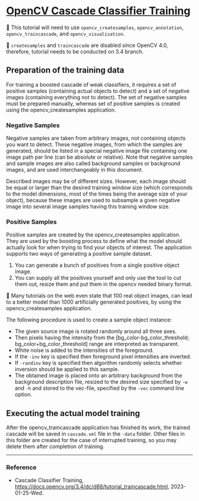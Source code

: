 # [OpenCV Cascade Classifier Training](https://docs.opencv.org/3.4/dc/d88/tutorial_traincascade.html)

:key: This tutorial will need to use `opencv_createsamples`, `opencv_annotation`, `opencv_traincascade`, and `opencv_visualisation`.

:key: `createsamples` and `traincascade` are disabled since OpenCV 4.0, therefore, tutorial needs to be conducted on 3.4 branch.

## Preparation of the training data

For training a boosted cascade of weak classifiers, it requires a set of positive samples (containing actual objects to detect) and a set of negative images (containing everything not to detect). The set of negative samples must be prepared manually, whereas set of positive samples is created using the opencv_createsamples application.

### Negative Samples

Negative samples are taken from arbitrary images, not containing objects you want to detect. These negative images, from which the samples are generated, should be listed in a special negative image file containing one image path per line (can be absolute or relative). Note that negative samples and sample images are also called background samples or background images, and are used interchangeably in this document.

Described images may be of different sizes. However, each image should be equal or larger than the desired training window size (which corresponds to the model dimensions, most of the times being the average size of your object), because these images are used to subsample a given negative image into several image samples having this training window size.

### Positive Samples

Positive samples are created by the opencv_createsamples application. They are used by the boosting process to define what the model should actually look for when trying to find your objects of interest. The application supports two ways of generating a positive sample dataset.

1. You can generate a bunch of positives from a single positive object image.
2. You can supply all the positives yourself and only use the tool to cut them out, resize them and put them in the opencv needed binary format.

:key: Many tutorials on the web even state that 100 real object images, can lead to a better model than 1000 artificially generated positives, by using the opencv_createsamples application.

The following procedure is used to create a sample object instance:
- The given source image is rotated randomly around all three axes. 
- Then pixels having the intensity from the [bg_color-bg_color_threshold; bg_color+bg_color_threshold] range are interpreted as transparent.
- White noise is added to the intensities of the foreground.
- If the `-inv` key is specified then foreground pixel intensities are inverted.
- If `-randinv` key is specified then algorithm randomly selects whether inversion should be applied to this sample.
- The obtained image is placed onto an arbitrary background from the background description file, resized to the desired size specified by `-w` and `-h` and stored to the vec-file, specified by the `-vec` command line option.

## Executing the actual model training

After the opencv_traincascade application has finished its work, the trained cascade will be saved in `cascade.xml` file in the `-data` folder. Other files in this folder are created for the case of interrupted training, so you may delete them after completion of training.

---

### Reference

- Cascade Classifier Training, https://docs.opencv.org/3.4/dc/d88/tutorial_traincascade.html, 2023-01-25-Wed.
